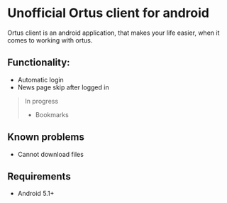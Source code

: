 # Unofficial Ortus client for android

Ortus client is an android application, that makes your life easier, when it comes to working with ortus.

## Functionality:

- Automatic login
- News page skip after logged in
> In progress
> - Bookmarks

## Known problems
- Cannot download files

## Requirements

- Android 5.1+
